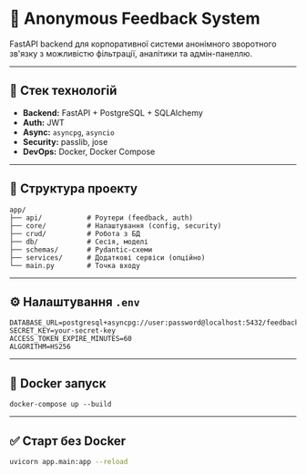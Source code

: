# 📢 Anonymous Feedback System

FastAPI backend для корпоративної системи анонімного зворотного зв'язку з можливістю фільтрації, аналітики та адмін-панеллю.

---

## 🚀 Стек технологій

* **Backend:** FastAPI + PostgreSQL + SQLAlchemy
* **Auth:** JWT
* **Async:** `asyncpg`, `asyncio`
* **Security:** passlib, jose
* **DevOps:** Docker, Docker Compose

---

## 📁 Структура проекту

```
app/
├── api/           # Роутери (feedback, auth)
├── core/          # Налаштування (config, security)
├── crud/          # Робота з БД
├── db/            # Сесія, моделі
├── schemas/       # Pydantic-схеми
├── services/      # Додаткові сервіси (опційно)
└── main.py        # Точка входу
```

---

## ⚙️ Налаштування `.env`

```
DATABASE_URL=postgresql+asyncpg://user:password@localhost:5432/feedback_db
SECRET_KEY=your-secret-key
ACCESS_TOKEN_EXPIRE_MINUTES=60
ALGORITHM=HS256
```

---

## 🐳 Docker запуск

```
docker-compose up --build
```

---

## ✅ Старт без Docker

```bash
uvicorn app.main:app --reload
```
